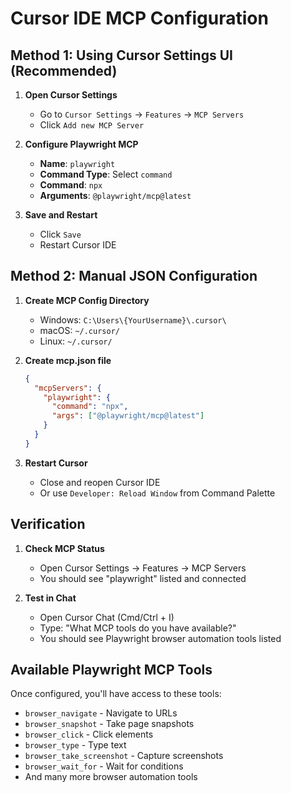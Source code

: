 # Cursor IDE MCP Configuration

## Method 1: Using Cursor Settings UI (Recommended)

1. **Open Cursor Settings**
   - Go to `Cursor Settings` → `Features` → `MCP Servers`
   - Click `Add new MCP Server`

2. **Configure Playwright MCP**
   - **Name**: `playwright`
   - **Command Type**: Select `command`
   - **Command**: `npx`
   - **Arguments**: `@playwright/mcp@latest`

3. **Save and Restart**
   - Click `Save`
   - Restart Cursor IDE

## Method 2: Manual JSON Configuration

1. **Create MCP Config Directory**
   - Windows: `C:\Users\{YourUsername}\.cursor\`
   - macOS: `~/.cursor/`
   - Linux: `~/.cursor/`

2. **Create mcp.json file**
   ```json
   {
     "mcpServers": {
       "playwright": {
         "command": "npx",
         "args": ["@playwright/mcp@latest"]
       }
     }
   }
   ```

3. **Restart Cursor**
   - Close and reopen Cursor IDE
   - Or use `Developer: Reload Window` from Command Palette

## Verification

1. **Check MCP Status**
   - Open Cursor Settings → Features → MCP Servers
   - You should see "playwright" listed and connected

2. **Test in Chat**
   - Open Cursor Chat (Cmd/Ctrl + I)
   - Type: "What MCP tools do you have available?"
   - You should see Playwright browser automation tools listed

## Available Playwright MCP Tools

Once configured, you'll have access to these tools:
- `browser_navigate` - Navigate to URLs
- `browser_snapshot` - Take page snapshots
- `browser_click` - Click elements
- `browser_type` - Type text
- `browser_take_screenshot` - Capture screenshots
- `browser_wait_for` - Wait for conditions
- And many more browser automation tools 